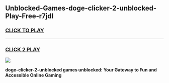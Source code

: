 
## Unblocked-Games-doge-clicker-2-unblocked-Play-Free-r7jdl
<h3>
<a href="https://premium76.site?title=doge-clicker-2-unblocked&ref=18A1">CLICK TO PLAY</a></h3>
<hr>

<h3>
<a href="https://premium76.site?title=doge-clicker-2-unblocked&ref=18A1">CLICK 2 PLAY</a>
  
</h3>

<a href="https://premium76.site?title=doge-clicker-2-unblocked&ref=18A1"><img src="https://clearcache.store/games.png"></a>


**doge-clicker-2-unblocked games unblocked: Your Gateway to Fun and Accessible Online Gaming**
